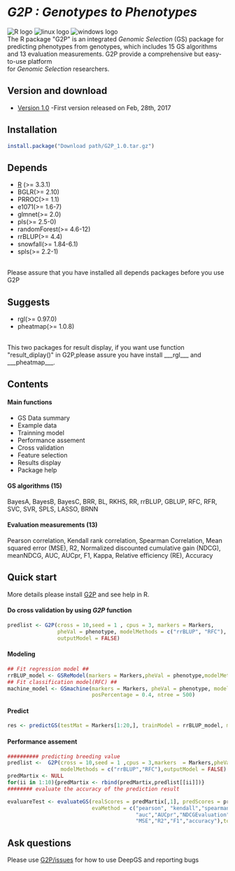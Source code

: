 # ___G2P : Genotypes to Phenotypes___<br>
![](https://halobi.com/wp-content/uploads/2016/08/r_logo.png "R logo")
![](https://encrypted-tbn2.gstatic.com/images?q=tbn:ANd9GcSvCvZWbl922EJkjahQ5gmTpcvsYr3ujQBpMdyX-YG99vGWfTAmfw "linux logo")
![](https://encrypted-tbn3.gstatic.com/images?q=tbn:ANd9GcS3RzhXKSfXpWhWhvClckwi1Llj1j3HvjKpjvU8CQv4cje23TwS "windows logo")
<br>
The R package "G2P" is an integrated _Genomic Selection_ (GS) package for predicting phenotypes from genotypes,
which includes 15 GS algorithms and 13 evaluation measurements. G2P provide a comprehensive but easy-to-use platform  
for _Genomic Selection_ researchers.
<br>
## Version and download <br>
* [Version 1.0](https://github.com/cma2015/G2P/blob/master/G2P_1.0.tar.gz) -First version released on Feb, 28th, 2017<br>

## Installation <br>
```R
install.package("Download path/G2P_1.0.tar.gz")
```
## Depends <br>
* [R](https://www.r-project.org/) (>= 3.3.1)
* BGLR(>= 2.10)
* PRROC(>= 1.1)
* e1071(>= 1.6-7)
* glmnet(>= 2.0)
* pls(>= 2.5-0)
* randomForest(>= 4.6-12)
* rrBLUP(>= 4.4)
* snowfall(>= 1.84-6.1)
* spls(>= 2.2-1)
<br>
Please assure that you have installed all depends packages before you use G2P <br>

## Suggests
* rgl(>= 0.97.0)
* pheatmap(>= 1.0.8)
<br>
This two packages for result display, if you want use function "result_diplay()" in G2P,please assure you have
install ___rgl___ and ___pheatmap___. <br>

## Contents

#### Main functions
* GS Data summary <br>
* Example data <br>
* Trainning model  <br>
* Performance assement <br>
* Cross validation <br>
* Feature selection <br>
* Results display <br>
* Package help<br>

#### GS algorithms (15)
BayesA, BayesB, BayesC, BRR, BL, RKHS, RR, rrBLUP, GBLUP, RFC, RFR, SVC, SVR, SPLS, LASSO, BRNN <br>

#### Evaluation measurements (13)
Pearson correlation, Kendall rank correlation, Spearman Correlation, Mean squared error (MSE), R2,
Normalized discounted cumulative gain (NDCG), meanNDCG, AUC, AUCpr, F1, Kappa, Relative efficiency (RE), Accuracy <br>

## Quick start
More details please install [G2P](https://github.com/cma2015/G2P/blob/master/G2P_1.0.tar.gz) and see help in R.<br>

#### Do cross validation by using _G2P_ function 
```R
predlist <- G2P(cross = 10,seed = 1 , cpus = 3, markers = Markers,
                pheVal = phenotype, modelMethods = c("rrBLUP", "RFC"),
                outputModel = FALSE)
```
#### Modeling 
```R
## Fit regression model ##
rrBLUP_model <- GSReModel(markers = Markers,pheVal = phenotype,modelMethods = "rrBLUP")
## Fit classification model(RFC) ##
machine_model <- GSmachine(markers = Markers, pheVal = phenotype, modelMethods = "RFC",
                           posPercentage = 0.4, ntree = 500)
```
#### Predict 
```R
res <- predictGS(testMat = Markers[1:20,], trainModel = rrBLUP_model, modelMethods = "rrBLUP")
```
#### Performance assement
```R
########## predicting breeding value
predlist <-  G2P(cross = 10,seed = 1 ,cpus = 3,markers  = Markers,pheVal  = phenotype,
                 modelMethods = c("rrBLUP","RFC"),outputModel = FALSE)
predMartix <- NULL
for(ii in 1:10){predMartix <- rbind(predMartix,predlist[[ii]])}
######## evaluate the accuracy of the prediction result

evaluareTest <- evaluateGS(realScores = predMartix[,1], predScores = predMartix[,2:3], 
                           evaMethod = c("pearson", "kendall","spearman","RE","Kappa",
                                         "auc","AUCpr","NDCGEvaluation","meanNDCGEvaluation",
                                         "MSE","R2","F1","accuracy"),topAlpha = 1:90)
```

## Ask questions
Please use [G2P/issues](https://github.com/cma2015/G2P/issues) for how to use DeepGS and reporting bugs
